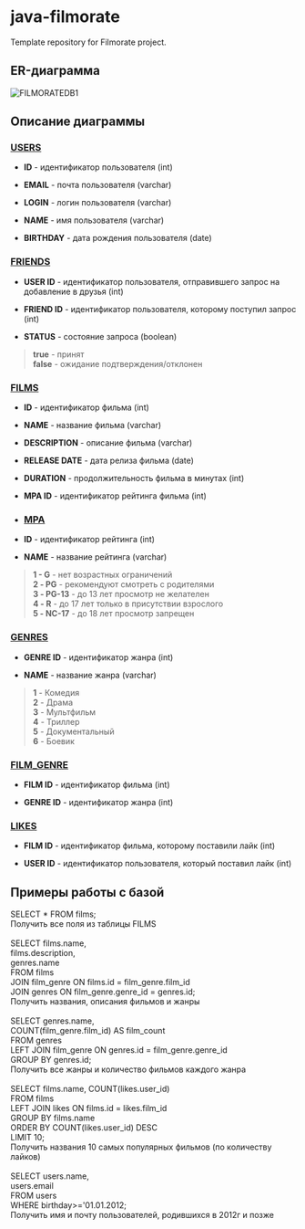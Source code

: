# java-filmorate
Template repository for Filmorate project.
## ER-диаграмма

![FILMORATEDB1](https://github.com/user-attachments/assets/23de5f18-f9a9-4fe7-8aa0-01384b8d05b0)

## Описание диаграммы

### <ins>USERS</ins>

- **ID** - идентификатор пользователя (int)

- **EMAIL** - почта пользователя (varchar)

- **LOGIN** - логин пользователя (varchar)

- **NAME** - имя пользователя (varchar)

- **BIRTHDAY** - дата рождения пользователя (date)

### <ins>FRIENDS</ins>

- **USER ID** - идентификатор пользователя, отправившего запрос на добавление в друзья (int)

- **FRIEND ID** - идентификатор пользователя, которому поступил запрос (int)

- **STATUS** - состояние запроса (boolean)

>**true** - принят\
**false** - ожидание подтверждения/отклонен

### <ins>FILMS</ins>

- **ID** - идентификатор фильма (int)

- **NAME** - название фильма (varchar)

- **DESCRIPTION** - описание фильма (varchar)

- **RELEASE DATE** - дата релиза фильма (date)

- **DURATION** - продолжительность фильма в минутах (int)

- **MPA ID** - идентификатор рейтинга фильма (int)

- ### <ins>MPA</ins>

- **ID** - идентификатор рейтинга (int)

- **NAME** - название рейтинга (varchar)

> **1 - G** - нет возрастных ограничений\
**2 - PG** - рекомендуют смотреть с родителями\
**3 - PG-13** - до 13 лет просмотр не желателен\
**4 - R** - до 17 лет только в присутствии взрослого\
**5 - NC-17** - до 18 лет просмотр запрещен


### <ins>GENRES</ins>

- **GENRE ID** - идентификатор жанра (int)

- **NAME** - название жанра (varchar)

> **1** - Комедия\
**2** - Драма\
**3** - Мультфильм\
**4** - Триллер\
**5** - Документальный\
**6** - Боевик

### <ins>FILM_GENRE</ins>

- **FILM ID** - идентификатор фильма (int)

- **GENRE ID** - идентификатор жанра (int)

### <ins>LIKES</ins>

- **FILM ID** - идентификатор фильма, которому поставили лайк (int)

- **USER ID** - идентификатор пользователя, который поставил лайк (int)


## Примеры работы с базой
SELECT * FROM films;<br />
Получить все поля из таблицы FILMS<br />
<br />
SELECT films.name,<br />
films.description,<br />
genres.name <br />
FROM films<br />
JOIN film_genre ON films.id = film_genre.film_id<br />
JOIN genres ON film_genre.genre_id = genres.id;<br />
Получить названия, описания фильмов и жанры<br />
<br />
SELECT genres.name,<br />
COUNT(film_genre.film_id) AS film_count<br />
FROM genres<br />
LEFT JOIN film_genre ON genres.id = film_genre.genre_id<br />
GROUP BY genres.id;<br />
Получить все жанры и количество фильмов каждого жанра<br />
<br />
SELECT films.name, COUNT(likes.user_id)<br />
FROM films <br />
LEFT JOIN likes ON films.id = likes.film_id<br />
GROUP BY films.name<br />
ORDER BY COUNT(likes.user_id) DESC<br />
LIMIT 10;<br />
Получить названия 10 самых популярных фильмов (по количеству лайков)<br />
<br />
SELECT users.name,<br />
users.email<br />
FROM users<br />
WHERE birthday>='01.01.2012;<br />
Получить имя и почту пользователей, родившихся в 2012г и позже<br />
